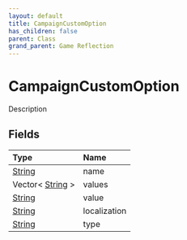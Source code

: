 ```yaml
---
layout: default
title: CampaignCustomOption
has_children: false
parent: Class
grand_parent: Game Reflection
---
```

# CampaignCustomOption
Description 

## Fields
| Type | Name |
|:-------------|:--------------|
| [String](/game-reflection/components/string.md) | name |
| Vector< [String](/game-reflection/components/string.md) > | values |
| [String](/game-reflection/components/string.md) | value |
| [String](/game-reflection/components/string.md) | localization |
| [String](/game-reflection/components/string.md) | type |
